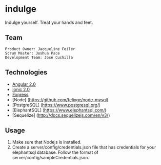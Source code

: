 # indulge
Indulge yourself. Treat your hands and feet.

## Team
    Product Owner: Jacqueline Feiler
    Scrum Master: Joshua Pace
    Development Team: Jose Cuchilla

## Technologies
* [Angular 2.0](https://angular.io/)
* [Ionic 2.0](https://ionic.io/)
* [Express](http://expressjs.com)
* [Node] (https://github.com/felixge/node-mysql)
* [PostgreSQL] (https://www.postgresql.org/)
* [ElephantSQL] (https://www.elephantsql.com/)
* [Sequelize] (http://docs.sequelizejs.com/en/v3/)

## Usage
1. Make sure that Nodejs is installed.
2. Create a server/config/credentials.json file that has credentials for your elephantsql database. Follow the format of server/config/sampleCredentials.json.